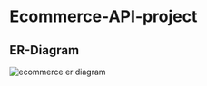 # Ecommerce-API-project

## ER-Diagram
![ecommerce er diagram](https://user-images.githubusercontent.com/44722841/208685210-02f71bf8-a4ea-4d18-a36d-652a1a8a30dd.svg)
